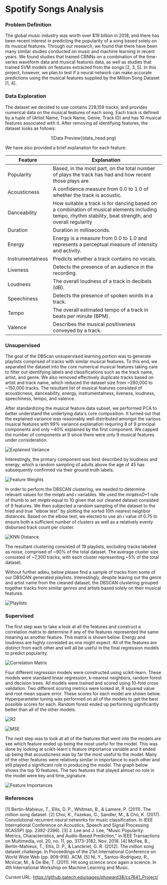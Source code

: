# Spotify Songs Analysis

### Problem Definition

The global music industry was worth over $19 billion in 2018, and there has been recent interest in predicting the popularity of a song based solely on its musical features. Through our research, we found that there have been many similar studies conducted on music and machine learning in recent years. We found studies that trained CRNNs on a combination of the time-series waveform data and musical features data, as well as studies that trained SVM models on features extracted from the songs [2, 3, 5]. In this project, however, we plan to test if a neural network can make accurate predictions using the musical features supplied by the Million Song Dataset [1, 4].


### Data Exploration

The dataset we decided to use contains 228,159 tracks, and provides numerical data on the musical features of each song. Each track is defined by a tuple of (Artist Name, Track Name, Genre, Track ID) and has 10 musical features associated with it. After removing all identifying features, the dataset looks as follows:

<p align="center">
![Data Preview](data_head.png)
  </p>

We have also provided a brief explanation for each feature:


| Feature          | Explanation                                                                                                                                             |
|------------------|---------------------------------------------------------------------------------------------------------------------------------------------------------|
| Popularity       | Based, in the most part, on the total number of plays the track has had and how recent those plays are.                                                 |
| Acousticness     | A confidence measure from 0.0 to 1.0 of whether the track is acoustic.                                                                                  |
| Danceability     | How suitable a track is for dancing based on a combination of musical elements including tempo, rhythm stability, beat strength, and overall regularity |
| Duration         | Duration in milliseconds.                                                                                                                               |
| Energy           | Energy is a measure from 0.0 to 1.0 and represents a perceptual measure of intensity and activity.                                                      |
| Instrumentalness | Predicts whether a track contains no vocals.                                                                                                            |
| Liveness         | Detects the presence of an audience in the recording.                                                                                                   |
| Loudness         | The overall loudness of a track in decibels (dB).                                                                                                       |
| Speechiness      | Detects the presence of spoken words in a track.                                                                                                        |
| Tempo            | The overall estimated tempo of a track in beats per minute (BPM).                                                                                       |
| Valence          | Describes the musical positiveness conveyed by a track.   



### Unsupervised

The goal of the DBScan unsupervised learning portion was to generate playlists comprised of tracks with similar musical features. To this end, we separated the dataset into the core numerical musical features taking care to filter out identifying labels and classifications such as the track name, artist, and genre. We also removed effectively duplicate tracks based on artist and track name, which reduced the dataset size from ~280,000 to ~150,000 tracks. The resultant list of musical features consisted of acousticness, danceability, energy, instrumentalness, liveness, loudness, speechiness, tempo, and valence.

After standardizing the musical feature data subset, we performed PCA to better understand the underlying data's core composition. It turned out that the explained variance was reasonably well distributed amongst the various musical features with 99% variance explanation requiring 8 of 9 principal components and only ~40% explained by the first component. We capped the number of components at 9 since there were only 9 musical features under consideration. 

![Explained Variance](dbscan_images/musical_feature_pca_explained_variance.png)

Interestingly, the primary component was best described by loudness and energy, which a random sampling of adults above the age of 45 has subsequently confirmed via their ground truth labels.

![Feature Weights](dbscan_images/pca_feature_weights.png)

In order to perform the DBSCAN clustering, we needed to determine relevant values for the  𝑚𝑖𝑛𝑝𝑡𝑠  and  𝜖  variables. We used the  𝑚𝑖𝑛𝑝𝑡𝑠≤𝐷+1  rule of thumb to set  𝑚𝑖𝑛𝑝𝑡𝑠  equal to 10 given that our cleaned dataset consisted of 9 features. We then subjected a random sampling of the dataset to the tried and true "elbow test" by plotting the sorted 10th nearest neighbor distances. Based on the elbow test, we elected to use an  𝜖  value of 0.75 to ensure both a sufficient number of clusters as well as a relatively evenly disbursed track count per cluster.

![KNN Distance](dbscan_images/knn_distance.png)

The resultant clustering consisted of 19 playlists, excluding tracks labeled as noise, comprised of ~90% of the total dataset. The average cluster size consisted of ~7,300 tracks, with each cluster representing ~5% of the total dataset.

Without further adieu, below please find a sample of tracks from some of our DBSCAN generated playlists. Interestingly, despite leaving out the genre and artist name from the cleaned dataset, the DBSCAN clustering grouped together tracks from similar genres and artists based solely on their musical features.

![Playlists](dbscan_images/playlists.PNG)

### Supervised

The first step was to take a look at all the features and construct a correlation matrix
to determine if any of the features represented the same meaning as another feature. This
matrix is shown below. Energy and loudness are highly correlated as one might expect. All 
of the features are distinct from each other and will all be useful in the final regression 
models to predict popularity.

![Correlation Matrix](images/correlation_matrix.PNG)

Four different regression models were constructed using scikit-learn. These models were 
standard linear regression, k-nearest neighbors, random forest and decision trees. All models
were trained and scored using 10-fold cross validation. Two different scoring metrics were looked
at, R squared value and root mean square error. These scores for each model are shown below. 
Hyperparameter tuning was performed on all of the models to get the best possible scores for each. 
Random forest ended up performing significantly better than all of the other models. 

![R2](images/r2_bar_plot.png)

![MSE](images/rmse_bar_plot.png)

The next step was to look at all of the features that went into the models are see which feature
ended up being the most useful for the model. This was done by looking at scikit-learn's feature
importance variable and it ended up being that acousticness was by far the most useful to the 
model. Many of the other features were relatively similar in importance to each other and still 
played a significant role in producing the model. The graph below shows the top 10 features. The 
two features that played almost no role in the model were key and time_signature. 

![Feature Importances](images/feature_importances_random_forest.png)


### References

[1] Bertin-Mahieux, T., Ellis, D. P., Whitman, B., & Lamere, P. (2011). The million song dataset.
[2] Choi, K., Fazekas, G., Sandler, M., & Cho, K. (2017). Convolutional recurrent neural
networks for music classification. In IEEE International Conference on Acoustics,
Speech and Signal Processing (ICASSP) (pp. 2392-2396).
[3] J. Lee and J. Lee, "Music Popularity: Metrics, Characteristics, and Audio-Based Prediction," in IEEE Transactions on Multimedia, vol. 20, no. 11, pp. 3173-3182, Nov. 2018.
[4] McFee, B., Bertin-Mahieux, T., Ellis, D. P., & Lanckriet, G. R. (2012). The million song 
dataset challenge. In Proceedings of the 21st International Conference on World Wide 
Web (pp. 909-916). ACM.
[5] Ni, Y., Santos-Rodriguez, R., Mcvicar, M., & De Bie, T. (2011). Hit song science 
once again a science. In 4th International Workshop on Machine Learning and Music.



Current URL: https://github.gatech.edu/pages/phoward38/cs7641_Project/
